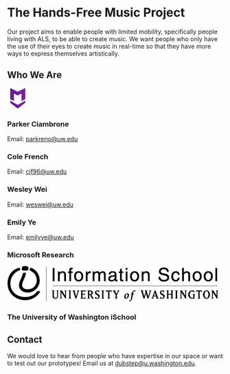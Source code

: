 # The Hands-Free Music Project

Our project aims to enable people with limited mobility, specifically people living with ALS, to be able to create music.  We want people who only have the use of their eyes to create music in real-time so that they have more ways to express themselves artistically.

## Who We Are

![](https://github.com/adam-p/markdown-here/raw/master/src/common/images/icon48.png "Logo Title Text 1")
### Parker Ciambrone

Email: [parkreno@uw.edu](mailto:parkreno@uw.edu)

### Cole French

Email: [cjf96@uw.edu](mailto:cjf96@uw.edu)

### Wesley Wei

Email: [weswei@uw.edu](mailto:weswei@uw.edu)

### Emily Ye

Email: [emilyye@uw.edu](mailto:emilyye@uw.edu)

### Microsoft Research


![University of Washington Information School Logo](iSchool_Primary_Black.png)
### The University of Washington iSchool

## Contact

We would love to hear from people who have expertise in our space or want to test out our prototypes!  Email us at dubstep@u.washington.edu.
